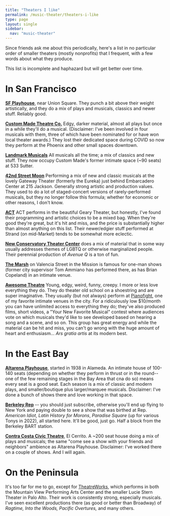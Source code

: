 ```yaml
---
title: "Theaters I like"
permalink: /music-theater/theaters-i-like
type: page
layout: single
sidebar:
  nav: "music-theater"
---
```


Since friends ask me about this periodically, here's a list in no
particular order of smaller theaters (mostly nonprofits) that I
frequent, with a few words about what they produce.

This list is incomplete and haphazard but will get better over time.

# In San Francisco

**[SF Playhouse](sfplayhouse.org)**, near Union Square. They punch a bit
above their weight artistically, and they do a mix of plays and
musicals, classics and newer stuff. Reliably good.

**[Custom Made Theatre Co.](custommade.org)** Edgy, darker material,
almost all plays but once in a while they'll do a
musical. (Disclaimer: I've been involved in four musicals with them,
three of which have been nominated for or have won local theater
awards.)  They lost their dedicated space during COVID so now they
perform at the Phoenix and other small spaces downtown.

**[Landmark Musicals](landmarkmusicals.com)** All musicals all the
time; a mix of classics and new stuff. They now occupy Custom Made's
former intimate space (~90 seats) at 533 Sutter.

**[42nd Street Moon](42ndstmoon.org)** Performing a mix of new and
classic musicals at the lovely Gateway Theater (formerly the Eureka)
just behind Embarcadero Center at 215 Jackson.  Generally strong
artistic and production values.  They used to do a lot of
staged-concert versions of rarely-performed musicals, but they no
longer follow this formula; whether for economic or other reasons, I
don't know.

**[ACT](act-sf.org)** ACT performs in the beautiful Geary Theater, but
honestly, I've found their programming and artistic choices to be a
mixed bag.  When they're good they're great, but it's hit and miss,
and the price is substantially higher than almost anything on this
list.  Their newer/edgier stuff performed at Strand (on mid-Market)
tends to be somewhat more eclectic.

**[New Conservatory Theater Center](nctcsf.org)**  does a mix of
material that in some way usually addresses themes of LGBTQ or
otherwise marginalized people.  Their perennial production of _Avenue
Q_ is a ton of fun.

**[The Marsh](themarsh.org)** on Valencia Street in the Mission is
famous for one-man shows (former city supervisor Tom Ammiano has
performed there, as has Brian Copeland) in an intimate venue.

**[Awesome Theatre](awesometheatre.org)** Young, edgy, weird, funny,
creepy.  I more or less love everything they do. They do theater old
school on a shoestring and are super imaginative. They usually (but
not always) perform at [Pianofight](pianofight.com), one of my
favorite intimate venues in the city.  For a ridiculously low
$10/month you can have unlimited access to everything they do; they've
also produced films, short videos, a "Your New Favorite Musical"
contest where audiences vote on which musicals they'd like to see
developed based on hearing a song and a scene, and so on.  This group
has great energy and while the material can be hit and miss, you can't
go wrong with the huge amount of heart and enthusiasm...  _Ars gratia
artis_ at its modern best.


# In the East Bay

**[Altarena Playhouse](altarena.org)**, started in 1938 in Alameda.
An intimate house of 100-140 seats (depending on whether they perform
in thrust or in the round--one of the few remaining stages in the Bay
Area that cna do so) means every seat is a good seat.  Each season is
a mix of classic and modern plays, and smaller/boutique plus
larger/marquee musicals.  Disclaimer: I've done a bunch of shows there
and love working in that space.

**[Berkeley Rep](berkeleyrep.org)** -- you should just subscribe,
otherwise you'll end up flying to New York and paying double to see a
show that was birthed at Rep.  _American Idiot_, _Latin History for
Morons_, _Paradise Square_ (up for various Tonys in 2022), all started
here.  It'll be good, just go.  Half a block from the Berkeley BART station.

**[Contra Costa Civic Theatre](ccct.org)**, El Cerrito.  A ~200 seat
house doing a mix of plays and musicals; the same "come see a show
with your friends and neighbors" ambience as Altarena Playhouse.
Disclaimer: I've worked there on a couple of shows.  And I will again.

# On the Peninsula

It's too far for me to go, except for [TheatreWorks](theatreworks.org),
which performs in both the Mountain View Performing Arts Center and
the smaller Lucie Stern Theater in Palo Alto. Their work is
consistently strong, especially musicals.  I've seen excellent
productions there (as good or better than Broadway) of _Ragtime, Into
the Woods, Pacific Overtures,_ and many others.

